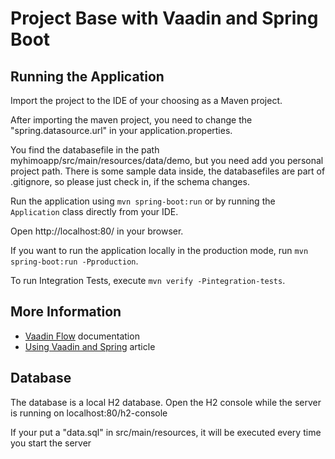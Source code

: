 # Project Base with Vaadin and Spring Boot


## Running the Application

Import the project to the IDE of your choosing as a Maven project.

After importing the maven project, you need to change the "spring.datasource.url" in your application.properties.

You find the databasefile in the path myhimoapp/src/main/resources/data/demo, but you need add you personal project path. There is some sample data inside, the databasefiles are part of .gitignore, so please just check in, if the schema changes.

Run the application using `mvn spring-boot:run` or by running the `Application` class directly from your IDE.

Open http://localhost:80/ in your browser.

If you want to run the application locally in the production mode, run `mvn spring-boot:run -Pproduction`.

To run Integration Tests, execute `mvn verify -Pintegration-tests`.

## More Information

- [Vaadin Flow](https://vaadin.com/flow) documentation
- [Using Vaadin and Spring](https://vaadin.com/docs/v14/flow/spring/tutorial-spring-basic.html) article

## Database

The database is a local H2 database. Open the H2 console while the server is running on 
localhost:80/h2-console

If your put a "data.sql" in src/main/resources, it will be executed every time you start the server
